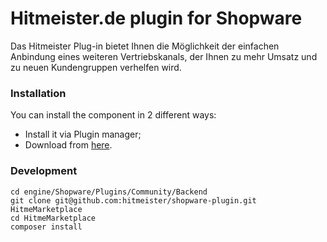 # Hitmeister.de plugin for Shopware

Das Hitmeister Plug-in bietet Ihnen die Möglichkeit der einfachen Anbindung eines weiteren Vertriebskanals, der Ihnen zu mehr Umsatz und zu neuen Kundengruppen verhelfen wird.

### Installation

You can install the component in 2 different ways:

* Install it via Plugin manager;
* Download from [here](https://github.com/hitmeister/shopware-plugin/releases).

### Development

    cd engine/Shopware/Plugins/Community/Backend
    git clone git@github.com:hitmeister/shopware-plugin.git HitmeMarketplace
    cd HitmeMarketplace
    composer install
